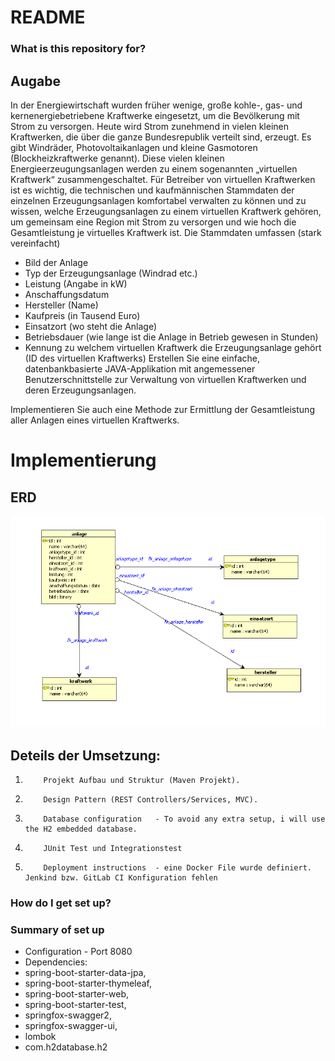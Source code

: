 # README #

### What is this repository for? ###

## Augabe

In der Energiewirtschaft wurden früher wenige, große kohle-, gas- und kernenergiebetriebene Kraftwerke eingesetzt, um die Bevölkerung mit Strom zu versorgen. Heute wird Strom zunehmend in vielen kleinen Kraftwerken, die über die ganze Bundesrepublik verteilt sind, erzeugt.
Es gibt Windräder, Photovoltaikanlagen und kleine Gasmotoren (Blockheizkraftwerke genannt). Diese vielen kleinen Energieerzeugungsanlagen werden zu einem sogenannten „virtuellen Kraftwerk“ zusammengeschaltet.
Für Betreiber von virtuellen Kraftwerken ist es wichtig, die technischen und kaufmännischen Stammdaten der einzelnen Erzeugungsanlagen komfortabel verwalten zu können und zu wissen, welche Erzeugungsanlagen zu einem virtuellen Kraftwerk gehören, um gemeinsam eine Region mit Strom zu versorgen und wie hoch die Gesamtleistung je virtuelles Kraftwerk ist.
Die Stammdaten umfassen (stark vereinfacht)
- Bild der Anlage
- Typ der Erzeugungsanlage (Windrad etc.)
- Leistung (Angabe in kW)
- Anschaffungsdatum
- Hersteller (Name)
- Kaufpreis (in Tausend Euro)
- Einsatzort (wo steht die Anlage)
- Betriebsdauer (wie lange ist die Anlage in Betrieb gewesen in Stunden)
- Kennung zu welchem virtuellen Kraftwerk die Erzeugungsanlage gehört (ID des virtuellen Kraftwerks)
Erstellen Sie eine einfache, datenbankbasierte JAVA-Applikation mit angemessener Benutzerschnittstelle zur Verwaltung von virtuellen Kraftwerken und deren Erzeugungsanlagen.

Implementieren Sie auch eine Methode zur Ermittlung der Gesamtleistung aller Anlagen eines virtuellen Kraftwerks. 


# Implementierung
## ERD

![ERD](/kraftwerkeERD.png)


## Deteils der Umsetzung:

1)         Projekt Aufbau und Struktur (Maven Projekt).
2)         Design Pattern (REST Controllers/Services, MVC).
3)         Database configuration   - To avoid any extra setup, i will use the H2 embedded database. 
4)         JUnit Test und Integrationstest
5)         Deployment instructions  - eine Docker File wurde definiert. Jenkind bzw. GitLab CI Konfiguration fehlen



### How do I get set up? ###

### Summary of set up
* Configuration - Port 8080
* Dependencies:
 * spring-boot-starter-data-jpa,
 * spring-boot-starter-thymeleaf,
 * spring-boot-starter-web,
 * spring-boot-starter-test,
 * springfox-swagger2,
 * springfox-swagger-ui,
 * lombok
 * com.h2database.h2
